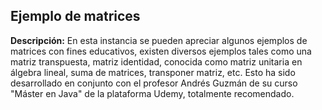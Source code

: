 ## Ejemplo de matrices

**Descripción:** En esta instancia se pueden apreciar algunos ejemplos de matrices con fines educativos, existen diversos ejemplos tales como una matriz transpuesta, matriz identidad,
 conocida como matriz unitaria en álgebra lineal, suma de matrices, transponer matriz, etc. Esto ha sido desarrollado en conjunto con el profesor Andrés Guzmán de su curso "Máster en Java"
 de la plataforma Udemy, totalmente recomendado.
